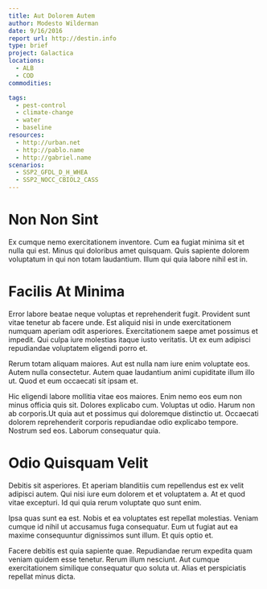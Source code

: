 ```yaml
---
title: Aut Dolorem Autem
author: Modesto Wilderman
date: 9/16/2016
report url: http://destin.info
type: brief
project: Galactica
locations:
  - ALB
  - COD
commodities:

tags:
  - pest-control
  - climate-change
  - water
  - baseline
resources:
  - http://urban.net
  - http://pablo.name
  - http://gabriel.name
scenarios:
  - SSP2_GFDL_D_H_WHEA
  - SSP2_NOCC_CBIOL2_CASS
---
```

# Non Non Sint
Ex cumque nemo exercitationem inventore. Cum ea fugiat minima sit et nulla qui est. Minus qui doloribus amet quisquam. Quis sapiente dolorem voluptatum in qui non totam laudantium. Illum qui quia labore nihil est in.

# Facilis At Minima
Error labore beatae neque voluptas et reprehenderit fugit. Provident sunt vitae tenetur ab facere unde. Est aliquid nisi in unde exercitationem numquam aperiam odit asperiores. Exercitationem saepe amet possimus et impedit. Qui culpa iure molestias itaque iusto veritatis. Ut ex eum adipisci repudiandae voluptatem eligendi porro et.
 Rerum totam aliquam maiores. Aut est nulla nam iure enim voluptate eos. Autem nulla consectetur. Autem quae laudantium animi cupiditate illum illo ut. Quod et eum occaecati sit ipsam et.
 Hic eligendi labore mollitia vitae eos maiores. Enim nemo eos eum non minus officia quis sit. Dolores explicabo cum. Voluptas ut odio. Harum non ab corporis.Ut quia aut et possimus qui doloremque distinctio ut. Occaecati dolorem reprehenderit corporis repudiandae odio explicabo tempore. Nostrum sed eos. Laborum consequatur quia.

# Odio Quisquam Velit
Debitis sit asperiores. Et aperiam blanditiis cum repellendus est ex velit adipisci autem. Qui nisi iure eum dolorem et et voluptatem a. At et quod vitae excepturi. Id qui quia rerum voluptate quo sunt enim.
 Ipsa quas sunt ea est. Nobis et ea voluptates est repellat molestias. Veniam cumque id nihil ut accusamus fuga consequatur. Eum ut fugiat aut ea maxime consequuntur dignissimos sunt illum. Et quis optio et.
 Facere debitis est quia sapiente quae. Repudiandae rerum expedita quam veniam quidem esse tenetur. Rerum illum nesciunt. Aut cumque exercitationem similique consequatur quo soluta ut. Alias et perspiciatis repellat minus dicta.
